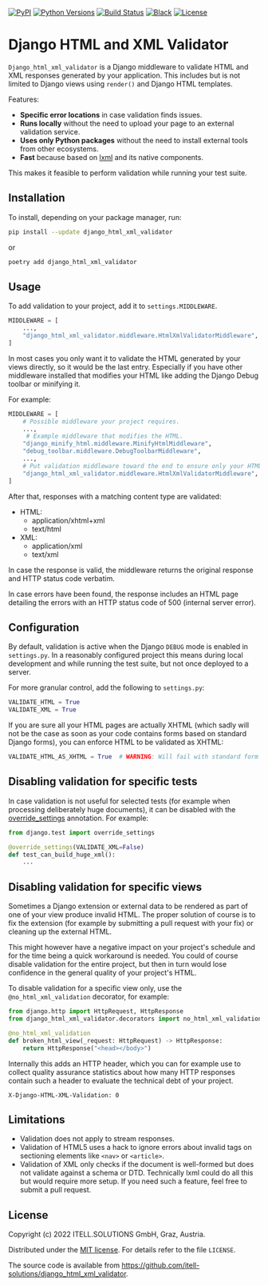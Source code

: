[![PyPI](https://img.shields.io/pypi/v/django_html_xml_validator)](https://pypi.org/project/django_html_xml_validator/)
[![Python Versions](https://img.shields.io/pypi/pyversions/django_html_xml_validator.svg)](https://www.python.org/downloads/)
[![Build Status](https://github.com/itell-solutions/django_html_xml_validator/actions/workflows/build.yaml/badge.svg)](https://github.com/itell-solutions/django_html_xml_validator/actions/workflows/build.yaml)
[![Black](https://img.shields.io/badge/code%20style-black-000000.svg)](https://github.com/psf/black)
[![License](https://img.shields.io/github/license/itell-solutions/django_html_xml_validator)](https://opensource.org/licenses/MIT)

# Django HTML and XML Validator

`Django_html_xml_validator` is a Django middleware to validate HTML and XML
responses generated by your application. This includes but is not limited to
Django views using `render()` and Django HTML templates.

Features:

- **Specific error locations** in case validation finds issues.
- **Runs locally** without the need to upload your page to an external
  validation service.
- **Uses only Python packages** without the need to install external tools
  from other ecosystems.
- **Fast** because based on [lxml](https://lxml.de/) and its native components.

This makes it feasible to perform validation while running your test suite.

## Installation

To install, depending on your package manager, run:

```bash
pip install --update django_html_xml_validator
```

or

```bash
poetry add django_html_xml_validator
```

## Usage

To add validation to your project, add it to `settings.MIDDLEWARE`.

```python
MIDDLEWARE = [
    ...,
    "django_html_xml_validator.middleware.HtmlXmlValidatorMiddleware",
]
```

In most cases you only want it to validate the HTML generated by your views
directly, so it would be the last entry. Especially if you have other
middleware installed that modifies your HTML like adding the Django Debug
toolbar or minifying it.

For example:

```python
MIDDLEWARE = [
    # Possible middleware your project requires.
    ...,
     # Example middleware that modifies the HTML.
    "django_minify_html.middleware.MinifyHtmlMiddleware",
    "debug_toolbar.middleware.DebugToolbarMiddleware",
    ...,
    # Put validation middleware toward the end to ensure only your HTML/XML is validated.
    "django_html_xml_validator.middleware.HtmlXmlValidatorMiddleware",
]
```

After that, responses with a matching content type are validated:

- HTML:
  - application/xhtml+xml
  - text/html
- XML:
  - application/xml
  - text/xml

In case the response is valid, the middleware returns the original response
and HTTP status code verbatim.

In case errors have been found, the response includes an HTML page detailing
the errors with an HTTP status code of 500 (internal server error).

## Configuration

By default, validation is active when the Django `DEBUG` mode is enabled in
`settings.py`. In a reasonably configured project this means during local
development and while running the test suite, but not once deployed to a
server.

For more granular control, add the following to `settings.py`:

```python
VALIDATE_HTML = True
VALIDATE_XML = True
```

If you are sure all your HTML pages are actually XHTML (which sadly will not
be the case as soon as your code contains forms based on standard Django
forms), you can enforce HTML to be validated as XHTML:

```python
VALIDATE_HTML_AS_XHTML = True  # WARNING: Will fail with standard form templates
```

## Disabling validation for specific tests

In case validation is not useful for selected tests (for example when
processing deliberately huge documents), it can be disabled with the
[override_settings](https://docs.djangoproject.com/en/4.0/topics/testing/tools/#django.test.override_settings)
annotation. For example:

```python
from django.test import override_settings

@override_settings(VALIDATE_XML=False)
def test_can_build_huge_xml():
    ...
```

## Disabling validation for specific views

Sometimes a Django extension or external data to be rendered as part of one of
your view produce invalid HTML. The proper solution of course is to fix the
extension (for example by submitting a pull request with your fix) or cleaning
up the external HTML.

This might however have a negative impact on your project's schedule and for
the time being a quick workaround is needed. You could of course disable
validation for the entire project, but then in turn would lose confidence in
the general quality of your project's HTML.

To disable validation for a specific view only, use the
`@no_html_xml_validation` decorator, for example:

```python
from django.http import HttpRequest, HttpResponse
from django_html_xml_validator.decorators import no_html_xml_validation

@no_html_xml_validation
def broken_html_view(_request: HttpRequest) -> HttpResponse:
    return HttpResponse("<head></body>")
```

Internally this adds an HTTP header, which you can for example use to
collect quality assurance statistics about how many HTTP responses contain
such a header to evaluate the technical debt of your project.

```
X-Django-HTML-XML-Validation: 0
```

## Limitations

- Validation does not apply to stream responses.
- Validation of HTML5 uses a hack to ignore errors about invalid tags on
  sectioning elements like `<nav>` or `<article>`.
- Validation of XML only checks if the document is well-formed but does not
  validate against a schema or DTD. Technically lxml could do all this but
  would require more setup. If you need such a feature, feel free to submit a
  pull request.

## License

Copyright (c) 2022 ITELL.SOLUTIONS GmbH, Graz, Austria.

Distributed under the
[MIT license](https://en.wikipedia.org/wiki/MIT_License). For details refer to
the file `LICENSE`.

The source code is available from
<https://github.com/itell-solutions/django_html_xml_validator>.
